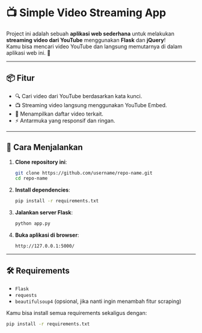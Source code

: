# 📺 Simple Video Streaming App

Project ini adalah sebuah **aplikasi web sederhana** untuk melakukan **streaming video dari YouTube** menggunakan **Flask** dan **jQuery**!  
Kamu bisa mencari video YouTube dan langsung memutarnya di dalam aplikasi web ini. 🎥

---

## 📦 Fitur

- 🔍 Cari video dari YouTube berdasarkan kata kunci.
- 📺 Streaming video langsung menggunakan YouTube Embed.
- 🎯 Menampilkan daftar video terkait.
- ⚡ Antarmuka yang responsif dan ringan.

---

## 🚀 Cara Menjalankan

1. **Clone repository ini**:
    ```bash
    git clone https://github.com/username/repo-name.git
    cd repo-name
    ```

2. **Install dependencies**:
    ```bash
    pip install -r requirements.txt
    ```

3. **Jalankan server Flask**:
    ```bash
    python app.py
    ```

4. **Buka aplikasi di browser**:
    ```
    http://127.0.0.1:5000/
    ```

---

## 🛠️ Requirements

- `Flask`
- `requests`
- `beautifulsoup4` (opsional, jika nanti ingin menambah fitur scraping)

Kamu bisa install semua requirements sekaligus dengan:

```bash
pip install -r requirements.txt
